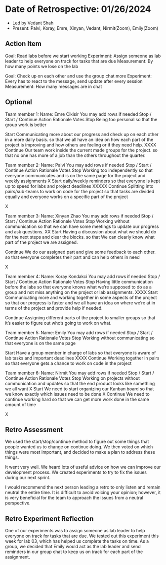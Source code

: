 # Date of Retrospective: 01/26/2024

* Led by Vedant Shah
* Present: Palvi, Koray, Emre, Xinyan, Vedant, Nirmit(Zoom), Emily(Zoom)

## Action Item
Goal: Read labs before we start working
Experiment: Assign someone as lab leader to help everyone on track for tasks that are due
Measurement: By how many points we lose on the lab

Goal: Check up on each other and use the group chat more
Experiment: Every has to react to the message, send update after every session
Measurement: How many messages are in chat

## Optional
Team member 1:  Name: Emre Cikisir
You may add rows if needed
Stop / Start / Continue
Action
Rationale
Votes
Stop
Being too personal
so that the group work is better


Start
Communicating more about our progress and check up on each other in a more daily basis.
so that we all have an idea on how each part of the project is improving and how others are feeling or if they need help.
XXXX
Continue
Our team work inside the current made groups for the project.
so that no one has more of a job than the others throughout the quarter.





Team member 2:  Name: Palvi
You may add rows if needed
Stop / Start / Continue
Action
Rationale
Votes
Stop
Working too independently 
so that everyone communicates and is on the same page for the project and weekly assignments
X
Start
daily/weekly reminders 
so that everyone is kept up to speed for labs and project deadlines
XXXXX
Continue
Splitting into pairs/sub-teams to work on code for the project
so that tasks are divided equally and everyone works on a specific part of the project

X



Team member 3:  Name: Xinyan Zhao
You may add rows if needed
Stop / Start / Continue
Action
Rationale
Votes
Stop
Working without communication
so that we can have some meetings to update our progress and ask questions.
XX
Start
Having a discussion about what we should do for the next steps and clear the blocks.
so that 
We can clearly know what part of the project we are assigned.


Continue
We do our assigned part and give some feedback to each other.
so that everyone completes their part and can help others in need

X



Team member 4:  Name: Koray Kondakci
You may add rows if needed
Stop / Start / Continue
Action
Rationale
Votes
Stop
Having little communication before the labs
so that everyone knows what we’re supposed to do as a group and not miss anything on the project or lab assignments.
XXXX
Start
Communicating more and working together in some aspects of the project 
so that our progress is faster and we all have an idea on where we’re at in terms of the project and provide help if needed.


Continue
Assigning different parts of the project to smaller groups 
so that it’s easier to figure out who’s going to work on what.





Team member 5:  Name: Emily
You may add rows if needed
Stop / Start / Continue
Action
Rationale
Votes
Stop
Working without communicating 
so that everyone is on the same page


Start
Have a group member in charge of labs
so that everyone is aware of lab tasks and important deadlines
XXXX
Continue
Working together in pairs 
so that everyone gets a chance to work on code in the project






Team member 6:  Name: Nirmit
You may add rows if needed
Stop / Start / Continue
Action
Rationale
Votes
Stop
Working on projects without communication and updates
so that the end product looks like something we all want
X
Start
We need to start organizing our Kanban board 
so that we know exactly which issues need to be done
X
Continue
We need to continue working hard
so that we can get more work done in the same amount of time

X


## Retro Assessment
We used the start/stop/continue method to figure out some things that people wanted us to change on continue doing. We then voted on which things were most important, and decided to make a plan to address these things.

It went very well. We heard lots of useful advice on how we can improve our development process. We created experiments to try to fix the issues during our next sprint.

I would recommend the next person leading a retro to only listen and remain neutral the entire time. It is difficult to avoid voicing your opinion; however, it is very beneficial for the team to approach the issues from a neutral perspective.


## Retro Experiment Reflection
One of our experiments was to assign someone as lab leader to help everyone on track for tasks that are due. We tested out this experiment this week for lab 03, which has helped us complete the tasks on time. As a group, we decided that Emily would act as the lab leader and send reminders in our group chat to keep us on track for each part of the assignment.
